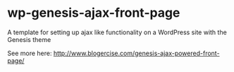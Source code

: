 # wp-genesis-ajax-front-page
A template for setting up ajax like functionality on a WordPress site with the Genesis theme

See more here: http://www.blogercise.com/genesis-ajax-powered-front-page/
